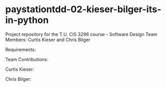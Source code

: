 # paystationtdd-02-kieser-bilger-its-in-python
Project repository for the T.U. CIS 3296 course - Software Design
Team Members: Curtis Kieser and Chris Bilger

Requirements: <FILL IN LATER>

Team Contributions:

Curtis Kieser: <FILL IN LATER>

Chris Bilger: <FILL IN LATER>